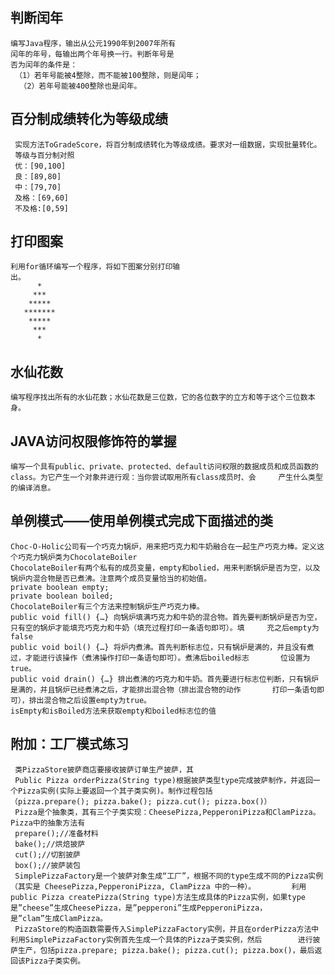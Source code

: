 ## 判断闰年
    编写Java程序，输出从公元1990年到2007年所有
    闰年的年号，每输出两个年号换一行。判断年号是
    否为闰年的条件是：
     （1）若年号能被4整除，而不能被100整除，则是闰年；
      （2）若年号能被400整除也是闰年。    
    
        
            
                
                    
                        
                            
                                
                                    
 ## 百分制成绩转化为等级成绩
     实现方法ToGradeScore，将百分制成绩转化为等级成绩。要求对一组数据，实现批量转化。
     等级与百分制对照
     优：[90,100]
     良：[89,80]
     中：[79,70]
     及格：[69,60]
     不及格:[0,59]
    







## 打印图案
    利用for循环编写一个程序，将如下图案分别打印输
    出。
          *
         ***
        *****
       *******
        *****
         ***
          *


## 水仙花数
    编写程序找出所有的水仙花数；水仙花数是三位数，它的各位数字的立方和等于这个三位数本身。

  
    
    
## JAVA访问权限修饰符的掌握
    编写一个具有public、private、protected、default访问权限的数据成员和成员函数的class。为它产生一个对象并进行观：当你尝试取用所有class成员时、会     产生什么类型的编译消息。
    
    
## 单例模式——使用单例模式完成下面描述的类
    Choc-O-Holic公司有一个巧克力锅炉，用来把巧克力和牛奶融合在一起生产巧克力棒。定义这个巧克力锅炉类为ChocolateBoiler
    ChocolateBoiler有两个私有的成员变量，empty和bolied，用来判断锅炉是否为空，以及锅炉内混合物是否已煮沸。注意两个成员变量恰当的初始值。
    private boolean empty;
    private boolean boiled;
    ChocolateBoiler有三个方法来控制锅炉生产巧克力棒。
    public void fill() {…} 向锅炉填满巧克力和牛奶的混合物。首先要判断锅炉是否为空，只有空的锅炉才能填充巧克力和牛奶（填充过程打印一条语句即可）。填     充之后empty为false
    public void boil() {…} 将炉内煮沸。首先判断标志位，只有锅炉是满的，并且没有煮过，才能进行该操作（煮沸操作打印一条语句即可）。煮沸后boiled标志       位设置为true。
    public void drain() {…} 排出煮沸的巧克力和牛奶。首先要进行标志位判断，只有锅炉是满的，并且锅炉已经煮沸之后，才能排出混合物（排出混合物的动作       打印一条语句即可），排出混合物之后设置empty为true。
    isEmpty和isBoiled方法来获取empty和boiled标志位的值
    
 ## 附加：工厂模式练习
     类PizzaStore披萨商店要接收披萨订单生产披萨，其
     Public Pizza orderPizza(String type)根据披萨类型type完成披萨制作，并返回一个Pizza实例(实际上要返回一个其子类实例)。制作过程包括                  （pizza.prepare(); pizza.bake(); pizza.cut(); pizza.box()）
     Pizza是个抽象类，其有三个子类实现：CheesePizza,PepperoniPizza和ClamPizza。Pizza中的抽象方法有
     prepare();//准备材料
     bake();//烘焙披萨
     cut();//切割披萨
     box();//披萨装包
     SimplePizzaFactory是一个披萨对象生成“工厂”，根据不同的type生成不同的Pizza实例（其实是 CheesePizza,PepperoniPizza, ClamPizza 中的一种）。        利用public Pizza createPizza(String type)方法生成具体的Pizza实例，如果type是”cheese”生成CheesePizza，是”pepperoni”生成PepperoniPizza，      是”clam”生成ClamPizza。
     PizzaStore的构造函数需要传入SimplePizzaFactory实例，并且在orderPizza方法中利用SimplePizzaFactory实例首先生成一个具体的Pizza子类实例，然后        进行披萨生产，包括pizza.prepare; pizza.bake(); pizza.cut(); pizza.box()，最后返回该Pizza子类实例。




            
                
                    
                    
